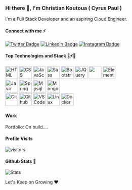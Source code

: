 ### Hi there 👋, I'm Christian Koutoua ( Cyrus Paul )

I'm a Full Stack Developer and an aspiring Cloud Engineer.

#### Connect with me ⚡️

[![Twitter Badge](https://img.shields.io/badge/-@koutoua1-1ca0f1?style=flat&labelColor=1ca0f1&logo=twitter&logoColor=white)](https://twitter.com/koutoua1)
[![Linkedin Badge](https://img.shields.io/badge/-PaulChristian-0e76a8?style=flat&labelColor=0e76a8&logo=linkedin&logoColor=white)](https://www.linkedin.cn/incareer/in/ACoAACDbh-wB4rxo5Z4Uj9FUq7Lp2x43DQq-QG8)
[![Instagram Badge](https://img.shields.io/badge/-@ChristianPaul-e84393?style=flat&labelColor=e84393&logo=instagram&logoColor=white)](https://instagram.com/eni4sure)


#### Top Technologies and Stack 🔭⚡️🌱
<div>
    <img src="https://cdn.jsdelivr.net/gh/devicons/devicon/icons/html5/html5-original.svg" alt="HTML" height="40" width="40" />
  <img src="https://cdn.jsdelivr.net/gh/devicons/devicon/icons/css3/css3-original.svg" alt="CSS" height="40" width="40"/>
  <img src="https://cdn.jsdelivr.net/gh/devicons/devicon/icons/javascript/javascript-original.svg" alt="JavaScript" height="40" width="40"/>

   <img src="https://cdn.jsdelivr.net/gh/devicons/devicon/icons/sass/sass-original.svg" alt="Sass" height="40" width="40"/>
  <img src="https://cdn.jsdelivr.net/gh/devicons/devicon/icons/bootstrap/bootstrap-original.svg" alt="Bootstrap" height="40" width="40"/>
   <img src="https://cdn.jsdelivr.net/gh/devicons/devicon/icons/jquery/jquery-original.svg" alt="JQuery" height="40" width="40"/>
  <img src="https://cdn.jsdelivr.net/gh/devicons/devicon/icons/vuejs/vuejs-original.svg" ait="Vue" height="40" width="40" />
   <img src="https://github.com/element-plus.png?s=20" alt="ElementPlus" height="40" width="40"/>
   <br />
    <img src="https://cdn.jsdelivr.net/gh/devicons/devicon/icons/java/java-original.svg" alt="Java" height="40" width="40"/>
       <img src="https://cdn.jsdelivr.net/gh/devicons/devicon/icons/spring/spring-original.svg" alt="Spring Boot" height="40" width="40"/>
     <img src="https://cdn.jsdelivr.net/gh/devicons/devicon/icons/mysql/mysql-original.svg" alt="Mysql" height="40" width="40"/>
      <img src="https://cdn.jsdelivr.net/gh/devicons/devicon/icons/mongodb/mongodb-original.svg" alt="MongoDB" height="40" width="40"/>
         <br />
  <img src="https://cdn.jsdelivr.net/gh/devicons/devicon/icons/git/git-original.svg" alt="Git" height="40" width="40"/>
  <img src="https://cdn.jsdelivr.net/gh/devicons/devicon/icons/github/github-original.svg" alt="Github" height="40" width="40"/>
  <img src="https://cdn.jsdelivr.net/gh/devicons/devicon/icons/vscode/vscode-original.svg" alt="VSCode" height="40" width="40"/>
  <img src="https://cdn.jsdelivr.net/gh/devicons/devicon/icons/linux/linux-original.svg" alt="Linux" height="40" width="40"/>
    <img src="https://cdn.jsdelivr.net/gh/devicons/devicon/icons/docker/docker-original.svg" alt="Docker" height="40" width="40"/>
        
</div>




#### Work

Portfolio: On build....


#### Profile Visits 
![visitors](https://komarev.com/ghpvc/?username=Cyruspaul)


<!-- <details> -->
  
#### Github Stats 💬

<!-- ![Github stats](https://github-readme-stats.vercel.app/api?username=Cyruspaul&count_private=true&theme=dark&hide=contribs,issues) -->

<img src="https://github-readme-stats.vercel.app/api?username=Cyruspaul&showicons=true&hide&border=true" alt="Stats" />
  
  
<p> Let's Keep on Growing ❤️ </p>

<!--  
</details> -->

<!--
**Cyruspaul/Cyruspaul** is a ✨ _special_ ✨ repository because its `README.md` (this file) appears on your GitHub profile.

Here are some ideas to get you started:

- 🔭 I’m currently working on ...
- 🌱 I’m currently learning ...
- 👯 I’m looking to collaborate on ...
- 🤔 I’m looking for help with ...
- 💬 Ask me about ...
- 📫 How to reach me: ...
- 😄 Pronouns: ...
- ⚡ Fun fact: ...
-->
